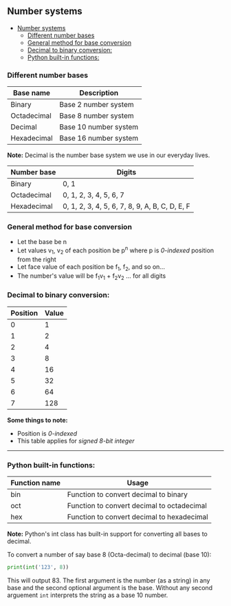 ## Number systems

- [Number systems](#number-systems)
  - [Different number bases](#different-number-bases)
  - [General method for base conversion](#general-method-for-base-conversion)
  - [Decimal to binary conversion:](#decimal-to-binary-conversion)
  - [Python built-in functions:](#python-built-in-functions)

### Different number bases

| Base name   | Description           |
| ----------- | --------------------- |
| Binary      | Base 2 number system  |
| Octadecimal | Base 8 number system  |
| Decimal     | Base 10 number system |
| Hexadecimal | Base 16 number system |

**Note:** Decimal is the number base system we use in our everyday lives.

| Number base | Digits                                         |
| ----------- | ---------------------------------------------- |
| Binary      | 0, 1                                           |
| Octadecimal | 0, 1, 2, 3, 4, 5, 6, 7                         |
| Hexadecimal | 0, 1, 2, 3, 4, 5, 6, 7, 8, 9, A, B, C, D, E, F |

### General method for base conversion

-   Let the base be n
-   Let values v<sub>1</sub>, v<sub>2</sub> of each position be p<sup>n</sup> where p is _0-indexed_ position from the right
-   Let face value of each position be f<sub>1</sub>, f<sub>2</sub>, and so on...
-   The number's value will be
    f<sub>1</sub>v<sub>1</sub> + f<sub>2</sub>v<sub>2</sub> ... for all digits

### Decimal to binary conversion:

| Position | Value |
| -------- | ----- |
| 0        | 1     |
| 1        | 2     |
| 2        | 4     |
| 3        | 8     |
| 4        | 16    |
| 5        | 32    |
| 6        | 64    |
| 7        | 128   |

**Some things to note:**

-   Position is _0-indexed_
-   This table applies for _signed 8-bit integer_

---

### Python built-in functions:

| Function name | Usage                                      |
| ------------- | ------------------------------------------ |
| bin           | Function to convert decimal to binary      |
| oct           | Function to convert decimal to octadecimal |
| hex           | Function to convert decimal to hexadecimal |

**Note:** Python's int class has built-in support for converting all bases to decimal.

To convert a number of say base 8 (Octa-decimal) to decimal (base 10):

```python
print(int('123', 8))
```

This will output 83.
The first argument is the number (as a string) in any base and the second optional argument is the base.
Without any second arguement `int` interprets the string as a base 10 number.
